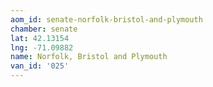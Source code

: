 ```yaml
---
aom_id: senate-norfolk-bristol-and-plymouth
chamber: senate
lat: 42.13154
lng: -71.09882
name: Norfolk, Bristol and Plymouth
van_id: '025'
---
```

